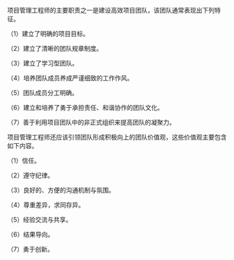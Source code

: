 
项目管理工程师的主要职责之一是建设高效项目团队，该团队通常表现出下列特征。

（1）建立了明确的项目目标。

（2）建立了清晰的团队规章制度。

（3）建立了学习型团队。

（4）培养团队成员养成严谨细致的工作作风。

（5）团队成员分工明确。

（6）建立和培养了勇于承担责任、和谐协作的团队文化。

（7）善于利用项目团队中的非正式组织来提高团队的凝聚力。

项目管理工程师还应该引领团队形成积极向上的团队价值观，这些价值观主要包含如下内容。

（1）信任。

（2）遵守纪律。

（3）良好的、方便的沟通机制与氛围。

（4）尊重差异，求同存异。

（5）经验交流与共享。

（6）结果导向。

（7）勇于创新。
